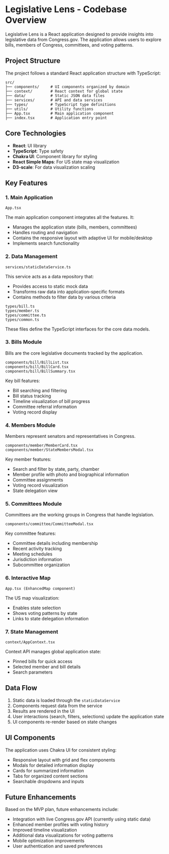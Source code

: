 # Legislative Lens - Codebase Overview

Legislative Lens is a React application designed to provide insights into legislative data from Congress.gov. The application allows users to explore bills, members of Congress, committees, and voting patterns.

## Project Structure

The project follows a standard React application structure with TypeScript:

```tsx
src/
├── components/     # UI components organized by domain
├── context/        # React context for global state
├── data/           # Static JSON data files
├── services/       # API and data services
├── types/          # TypeScript type definitions
├── utils/          # Utility functions
├── App.tsx         # Main application component
├── index.tsx       # Application entry point
```

## Core Technologies

- **React**: UI library
- **TypeScript**: Type safety
- **Chakra UI**: Component library for styling
- **React Simple Maps**: For US state map visualization
- **D3-scale**: For data visualization scaling

## Key Features

### 1. Main Application

```tsx
App.tsx
```

The main application component integrates all the features. It:
- Manages the application state (bills, members, committees)
- Handles routing and navigation
- Contains the responsive layout with adaptive UI for mobile/desktop
- Implements search functionality

### 2. Data Management

```tsx
services/staticDataService.ts
```

This service acts as a data repository that:
- Provides access to static mock data
- Transforms raw data into application-specific formats
- Contains methods to filter data by various criteria

```tsx
types/bill.ts
types/member.ts
types/committee.ts
types/common.ts
```

These files define the TypeScript interfaces for the core data models.

### 3. Bills Module

Bills are the core legislative documents tracked by the application.

```tsx
components/bill/BillList.tsx
components/bill/BillCard.tsx
components/bill/BillSummary.tsx
```

Key bill features:
- Bill searching and filtering
- Bill status tracking
- Timeline visualization of bill progress
- Committee referral information
- Voting record display

### 4. Members Module

Members represent senators and representatives in Congress.

```tsx
components/member/MemberCard.tsx
components/member/StateMembersModal.tsx
```

Key member features:
- Search and filter by state, party, chamber
- Member profile with photo and biographical information
- Committee assignments
- Voting record visualization
- State delegation view

### 5. Committees Module

Committees are the working groups in Congress that handle legislation.

```tsx
components/committee/CommitteeModal.tsx
```

Key committee features:
- Committee details including membership
- Recent activity tracking
- Meeting schedules
- Jurisdiction information
- Subcommittee organization

### 6. Interactive Map

```tsx
App.tsx (EnhancedMap component)
```

The US map visualization:
- Enables state selection
- Shows voting patterns by state
- Links to state delegation information

### 7. State Management

```tsx
context/AppContext.tsx
```

Context API manages global application state:
- Pinned bills for quick access
- Selected member and bill details
- Search parameters

## Data Flow

1. Static data is loaded through the `staticDataService`
2. Components request data from the service
3. Results are rendered in the UI
4. User interactions (search, filters, selections) update the application state
5. UI components re-render based on state changes

## UI Components

The application uses Chakra UI for consistent styling:
- Responsive layout with grid and flex components
- Modals for detailed information display
- Cards for summarized information
- Tabs for organized content sections
- Searchable dropdowns and inputs

## Future Enhancements

Based on the MVP plan, future enhancements include:
- Integration with live Congress.gov API (currently using static data)
- Enhanced member profiles with voting history
- Improved timeline visualization
- Additional data visualizations for voting patterns
- Mobile optimization improvements
- User authentication and saved preferences 